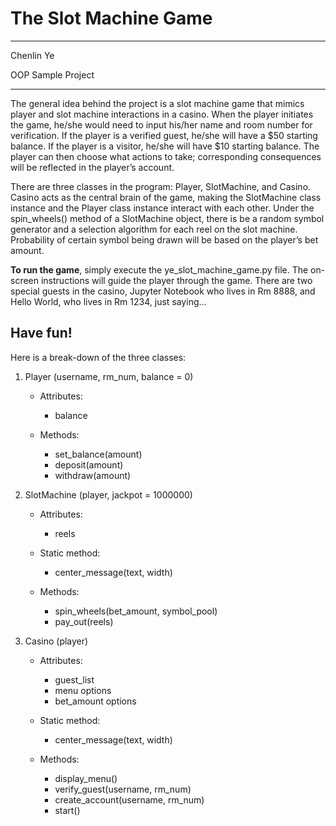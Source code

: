 # The Slot Machine Game

***
Chenlin Ye

OOP Sample Project
***

The general idea behind the project is a slot machine game that mimics player and slot machine interactions in a casino. When the player initiates the game, he/she would need to input his/her name and room number for verification. If the player is a verified guest, he/she will have a $50 starting balance. If the player is a visitor, he/she will have $10 starting balance. The player can then choose what actions to take; corresponding consequences will be reflected in the player’s account. 

There are three classes in the program: Player, SlotMachine, and Casino. Casino acts as the central brain of the game, making the SlotMachine class instance and the Player class instance interact with each other. Under the spin_wheels() method of a SlotMachine object, there is be a random symbol generator and a selection algorithm for each reel on the slot machine. Probability of certain symbol being drawn will be based on the player’s bet amount.

**To run the game**, simply execute the ye_slot_machine_game.py file. The on-screen instructions will guide the player through the game. There are two special guests in the casino, Jupyter Notebook who lives in Rm 8888, and Hello World, who lives in Rm 1234, just saying...

Have fun!
---------

Here is a break-down of the three classes:

1. Player (username, rm_num, balance = 0)
   - Attributes:
     - balance
    
   - Methods:
     -	set_balance(amount)
     -	deposit(amount)
     -	withdraw(amount)



2. SlotMachine (player, jackpot = 1000000)
   - Attributes:
     -	reels
    
   - Static method:
     -	center_message(text, width)
    
   - Methods:
     -	spin_wheels(bet_amount, symbol_pool)
     -	pay_out(reels)
    
    
    
3. Casino (player)
   - Attributes: 
     -	guest_list
     -	menu options
     -	bet_amount options
 
   - Static method:
     -	center_message(text, width)

   - Methods:
     -	display_menu()
     -	verify_guest(username, rm_num)
     -   create_account(username, rm_num)
     -	start()
